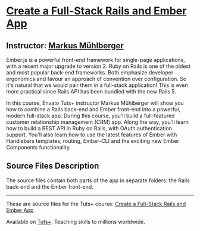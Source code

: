 # [Create a Full-Stack Rails and Ember App][published url]
## Instructor: [Markus Mühlberger][instructor url]

Ember.js is a powerful front-end framework for single-page applications, with a recent major upgrade to version 2. Ruby on Rails is one of the oldest and most popular back-end frameworks. Both emphasize developer ergonomics and favour an approach of convention over configuration. So it's natural that we would pair them in a full-stack application! This is even more practical since Rails API has been bundled with the new Rails 5.

In this course, Envato Tuts+ instructor Markus Mühlberger will show you how to combine a Rails back-end and Ember front-end into a powerful, modern full-stack app. During this course, you'll build a full-featured customer relationship management (CRM) app. Along the way, you'll learn how to build a REST API in Ruby on Rails, with OAuth authentication support. You'll also learn how to use the latest features of Ember with Handlebars templates, routing, Ember-CLI and the exciting new Ember Components functionality.


## Source Files Description


The source files contain both parts of the app in separate folders: the Rails back-end and the Ember front-end.

------

These are source files for the Tuts+ course: [Create a Full-Stack Rails and Ember App][published url]

Available on [Tuts+](https://tutsplus.com). Teaching skills to millions worldwide.

[published url]: https://code.tutsplus.com/courses/create-a-full-stack-rails-and-ember-app
[instructor url]: https://tutsplus.com/authors/markus-muehlberger
